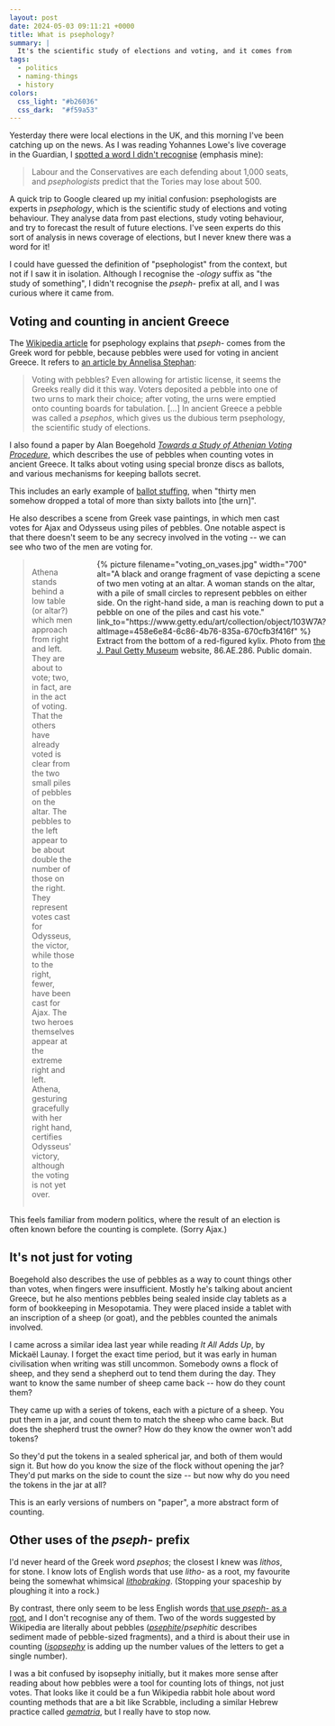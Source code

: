 ```yaml
---
layout: post
date: 2024-05-03 09:11:21 +0000
title: What is psephology?
summary: |
  It's the scientific study of elections and voting, and it comes from the Greek word for "pebble", because pebbles were used for voting in ancient Greece.
tags:
  - politics
  - naming-things
  - history
colors:
  css_light: "#b26036"
  css_dark:  "#f59a53"
---
```

Yesterday there were local elections in the UK, and this morning I've been catching up on the news.
As I was reading Yohannes Lowe's live coverage in the Guardian, I [spotted a word I didn't recognise][guardian] (emphasis mine):

> Labour and the Conservatives are each defending about 1,000 seats, and *psephologists* predict that the Tories may lose about 500.

A quick trip to Google cleared up my initial confusion: psephologists are experts in *psephology*, which is the scientific study of elections and voting behaviour.
They analyse data from past elections, study voting behaviour, and try to forecast the result of future elections.
I've seen experts do this sort of analysis in news coverage of elections, but I never knew there was a word for it!

I could have guessed the definition of "psephologist" from the context, but not if I saw it in isolation.
Although I recognise the *-ology* suffix as "the study of something", I didn't recognise the *pseph-* prefix at all, and I was curious where it came from.

[guardian]: https://www.theguardian.com/politics/live/2024/may/02/local-elections-2024-latest-results-live-tory-conservative-labour-lib-dem-green-south-blackpool-mayor-london-west-midlands-tees-valley?page=with:block-6633f9e98f08715725f7b79e#block-6633f9e98f08715725f7b79e

## Voting and counting in ancient Greece

The [Wikipedia article][wikipedia] for psephology explains that *pseph-* comes from the Greek word for pebble, because pebbles were used for voting in ancient Greece.
It refers to [an article by Annelisa Stephan][getty]:

> Voting with pebbles? Even allowing for artistic license, it seems the Greeks really did it this way. Voters deposited a pebble into one of two urns to mark their choice; after voting, the urns were emptied onto counting boards for tabulation. […] In ancient Greece a pebble was called a *psephos*, which gives us the dubious term psephology, the scientific study of elections.

I also found a paper by Alan Boegehold [*Towards a Study of Athenian Voting Procedure*](https://www.ascsa.edu.gr/uploads/media/hesperia/147360.pdf), which describes the use of pebbles when counting votes in ancient Greece.
It talks about voting using special bronze discs as ballots, and various mechanisms for keeping ballots secret.

This includes an early example of [ballot stuffing](https://en.wikipedia.org/wiki/Electoral_fraud#Ballot_stuffing), when "thirty men somehow dropped a total of more than sixty ballots into [the urn]".

[wikipedia]: https://en.wikipedia.org/wiki/Psephology
[getty]: https://www.getty.edu/news/voting-with-the-ancient-greeks/

He also describes a scene from Greek vase paintings, in which men cast votes for Ajax and Odysseus using piles of pebbles.
One notable aspect is that there doesn't seem to be any secrecy involved in the voting -- we can see who two of the men are voting for.

<style>
  @media screen and (min-width: 700px) {
    #vases {
      display: grid;
      grid-template-columns: auto auto;
      grid-gap: var(--grid-gap);
    }

    #vases figure {
      grid-row: 1 / 1;
      grid-column: 2 / 2;
      margin-top:    0;
      margin-bottom: 0;
    }

    #vases blockquote {
      grid-row: 1 / 1;
      grid-column: 1 / 2;
      margin-top:    0;
      margin-bottom: 0;
    }
  }

  @media screen and (max-width: 700px) {
    #vases figure {
      width: calc(100% - 2 * var(--default-padding));
    }
  }
</style>

<div id="vases">
  <figure>
    {%
      picture
      filename="voting_on_vases.jpg"
      width="700"
      alt="A black and orange fragment of vase depicting a scene of two men voting at an altar. A woman stands on the altar, with a pile of small circles to represent pebbles on either side. On the right-hand side, a man is reaching down to put a pebble on one of the piles and cast his vote."
      link_to="https://www.getty.edu/art/collection/object/103W7A?altImage=458e6e84-6c86-4b76-835a-670cfb3f416f"
    %}
    <figcaption>
      Extract from the bottom of a red-figured kylix.
      Photo from <a href="https://www.getty.edu/art/collection/object/103W7A?altImage=458e6e84-6c86-4b76-835a-670cfb3f416f">the J.&nbsp;Paul Getty Museum</a> website, 86.AE.286.
      Public domain.
    </figcaption>
  </figure>
  <blockquote>
    <p>
      Athena stands behind a low table (or altar?) which men approach from right and left. They are about to vote; two, in fact, are in the act of voting. That the others have already voted is clear from the two small piles of pebbles on the altar. The pebbles to the left appear to be about double the number of those on the right. They represent votes cast for Odysseus, the victor, while those to the right, fewer, have been cast for Ajax. The two heroes themselves appear at the extreme right and left. Athena, gesturing gracefully with her right hand, certifies Odysseus' victory, although the voting is not yet over.
    </p>
  </blockquote>
</div>

This feels familiar from modern politics, where the result of an election is often known before the counting is complete.
(Sorry Ajax.)

## It's not just for voting

Boegehold also describes the use of pebbles as a way to count things other than votes, when fingers were insufficient.
Mostly he's talking about ancient Greece, but he also mentions pebbles being sealed inside clay tablets as a form of bookkeeping in Mesopotamia.
They were placed inside a tablet with an inscription of a sheep (or goat), and the pebbles counted the animals involved.

I came across a similar idea last year while reading *It All Adds Up*, by Mickaël Launay.
I forget the exact time period, but it was early in human civilisation when writing was still uncommon.
Somebody owns a flock of sheep, and they send a shepherd out to tend them during the day.
They want to know the same number of sheep came back -- how do they count them?

They came up with a series of tokens, each with a picture of a sheep.
You put them in a jar, and count them to match the sheep who came back.
But does the shepherd trust the owner?
How do they know the owner won't add tokens?

So they'd put the tokens in a sealed spherical jar, and both of them would sign it.
But how do you know the size of the flock without opening the jar?
They'd put marks on the side to count the size -- but now why do you need the tokens in the jar at all?

This is an early versions of numbers on "paper", a more abstract form of counting.

## Other uses of the *pseph-* prefix

I'd never heard of the Greek word *psephos*; the closest I knew was *lithos*, for stone.
I know lots of English words that use *litho-* as a root, my favourite being the somewhat whimsical [*lithobraking*](https://en.wikipedia.org/wiki/Lithobraking).
(Stopping your spaceship by ploughing it into a rock.)

By contrast, there only seem to be less English words [that use *pseph-* as a root][root], and I don't recognise any of them.
Two of the words suggested by Wikipedia are literally about pebbles ([*psephite*](https://en.wikipedia.org/wiki/Psephite)/*psephitic* describes sediment made of pebble-sized fragments), and a third is about their use in counting ([*isopsephy*](https://en.wikipedia.org/wiki/Isopsephy) is adding up the number values of the letters to get a single number).

I was a bit confused by isopsephy initially, but it makes more sense after reading about how pebbles were a tool for counting lots of things, not just votes.
That looks like it could be a fun Wikipedia rabbit hole about word counting methods that are a bit like Scrabble, including a similar Hebrew practice called [*gematria*](https://en.wikipedia.org/wiki/Gematria), but I really have to stop now.

[root]: https://en.wikipedia.org/wiki/List_of_Greek_and_Latin_roots_in_English/P#pseph-


